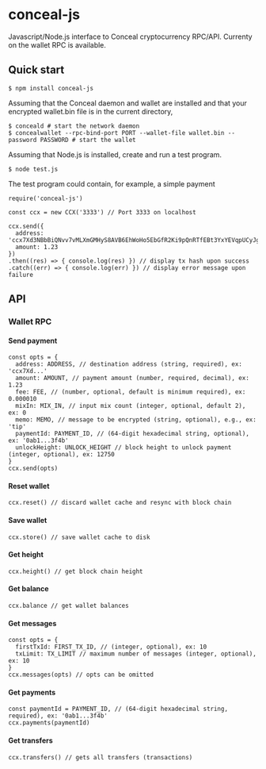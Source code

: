 # conceal-js
Javascript/Node.js interface to Conceal cryptocurrency RPC/API. Currenty on the wallet RPC is available.

## Quick start
```
$ npm install conceal-js
```
Assuming that the Conceal daemon and wallet are installed and that your encrypted wallet.bin file is in the current directory,
```
$ conceald # start the network daemon
$ concealwallet --rpc-bind-port PORT --wallet-file wallet.bin --password PASSWORD # start the wallet
```
Assuming that Node.js is installed, create and run a test program.
```
$ node test.js
```
The test program could contain, for example, a simple payment
```
require('conceal-js')

const ccx = new CCX('3333') // Port 3333 on localhost

ccx.send({
  address: 'ccx7Xd3NBbBiQNvv7vMLXmGMHyS8AVB6EhWoHo5EbGfR2Ki9pQnRTfEBt3YxYEVqpUCyJgvPjBYHp8N2yZwA7dqb4PjaGWuvs4',
  amount: 1.23
})
.then((res) => { console.log(res) }) // display tx hash upon success
.catch((err) => { console.log(err) }) // display error message upon failure
```
## API

### Wallet RPC

#### Send payment
```
const opts = {
  address: ADDRESS, // destination address (string, required), ex: 'ccx7Xd...'
  amount: AMOUNT, // payment amount (number, required, decimal), ex: 1.23
  fee: FEE, // (number, optional, default is minimum required), ex: 0.000010
  mixIn: MIX_IN, // input mix count (integer, optional, default 2), ex: 0
  memo: MEMO, // message to be encrypted (string, optional), e.g., ex: 'tip'
  paymentId: PAYMENT_ID, // (64-digit hexadecimal string, optional), ex: '0ab1...3f4b' 
  unlockHeight: UNLOCK_HEIGHT // block height to unlock payment (integer, optional), ex: 12750
}
ccx.send(opts)
```
#### Reset wallet
```
ccx.reset() // discard wallet cache and resync with block chain
```
#### Save wallet
```
ccx.store() // save wallet cache to disk
```
#### Get height
```
ccx.height() // get block chain height
```
#### Get balance
```
ccx.balance // get wallet balances
```
#### Get messages
```
const opts = {
  firstTxId: FIRST_TX_ID, // (integer, optional), ex: 10
  txLimit: TX_LIMIT // maximum number of messages (integer, optional), ex: 10
}
ccx.messages(opts) // opts can be omitted
```
#### Get payments
```
const paymentId = PAYMENT_ID, // (64-digit hexadecimal string, required), ex: '0ab1...3f4b' 
ccx.payments(paymentId)
```
#### Get transfers
```
ccx.transfers() // gets all transfers (transactions)
```
